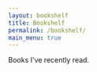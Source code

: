 ```yaml
---
layout: bookshelf
title: Bookshelf
permalink: /bookshelf/
main_menu: true
---
```


Books I've recently read.
